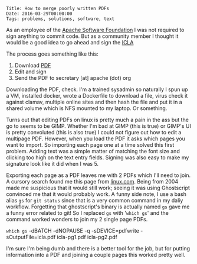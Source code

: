     Title: How to merge poorly written PDFs
    Date: 2016-03-29T00:00:00
    Tags: problems, solutions, software, text

As an employee of the [Apache Software Foundation](https://apache.org) I was not
required to sign anything to commit code.  But as a community member I thought
it would be a good idea to go ahead and sign the [ICLA](https://www.apache.org/dev/new-committers-guide.html)

<!-- more -->

The process goes something like this:

1. Download [PDF](https://www.apache.org/licenses/icla.pdf)
2. Edit and sign
3. Send the PDF to secretary [at] apache (dot) org

Downloading the PDF, check.  I'm a trained sysadmin so naturally I spun up a VM,
installed docker, wrote a Dockerfile to download a file, virus check it against
clamav, multiple online sites and then hash the file and put it in a shared
volume which is NFS mounted to my laptop.  Or something.

Turns out that editing PDFs on linux is pretty much a pain in the
ass but the go to seems to be GIMP.  Whether I'm bad at GIMP (this is true) or
GIMP's UI is pretty convoluted (this is also true) I could not figure out how to
edit a multipage PDF.  However, when you load the PDF it asks which pages you
want to import.  So importing each page one at a time solved this first problem.
Adding text was a simple matter of matching the font size and clicking too high
on the text entry fields.  Signing was also easy to make my signature look like
it did when I was 5.

Exporting each page as a PDF leaves me with 2 PDFs which I'll need to join.  A
cursory search found me this page from [linux.com](https://www.linux.com/news/software/applications/8229-putting-together-pdf-files).
Being from 2004 made me suspicious that it would still work; seeing it was using
Ghostscript convinced me that it would probably work.  A funny side note, I use
a bash alias `gs` for `git status` since that is a very common command in my
daliy workflow.  Forgetting that ghostscript's binary is actually named `gs`
gave me a funny error related to git!  So I replaced `gs` with '`which gs`' and
the command worked wonders to join my 2 single page PDFs.

`which gs` -dBATCH -dNOPAUSE -q -sDEVICE=pdfwrite -sOutputFile=icla.pdf icla-pg1.pdf icla-pg2.pdf

I'm sure I'm being dumb and there is a better tool for the job, but for putting
information into a PDF and joining a couple pages this worked pretty well.
